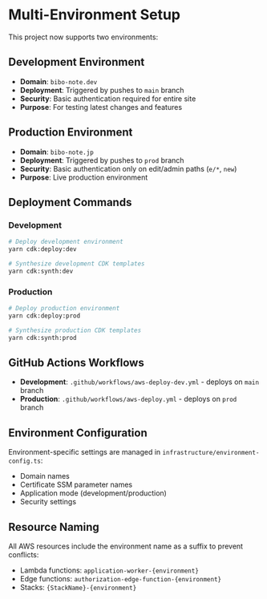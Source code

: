 # Multi-Environment Setup

This project now supports two environments:

## Development Environment
- **Domain**: `bibo-note.dev`
- **Deployment**: Triggered by pushes to `main` branch
- **Security**: Basic authentication required for entire site
- **Purpose**: For testing latest changes and features

## Production Environment  
- **Domain**: `bibo-note.jp`
- **Deployment**: Triggered by pushes to `prod` branch
- **Security**: Basic authentication only on edit/admin paths (`e/*`, `new`)
- **Purpose**: Live production environment

## Deployment Commands

### Development
```bash
# Deploy development environment
yarn cdk:deploy:dev

# Synthesize development CDK templates  
yarn cdk:synth:dev
```

### Production
```bash
# Deploy production environment
yarn cdk:deploy:prod

# Synthesize production CDK templates
yarn cdk:synth:prod
```

## GitHub Actions Workflows

- **Development**: `.github/workflows/aws-deploy-dev.yml` - deploys on `main` branch
- **Production**: `.github/workflows/aws-deploy.yml` - deploys on `prod` branch

## Environment Configuration

Environment-specific settings are managed in `infrastructure/environment-config.ts`:

- Domain names
- Certificate SSM parameter names
- Application mode (development/production)
- Security settings

## Resource Naming

All AWS resources include the environment name as a suffix to prevent conflicts:
- Lambda functions: `application-worker-{environment}`
- Edge functions: `authorization-edge-function-{environment}`
- Stacks: `{StackName}-{environment}`